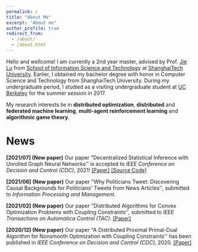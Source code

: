 ```yaml
---
permalink: /
title: "About Me"
excerpt: "About me"
author_profile: true
redirect_from: 
  - /about/
  - /about.html
---
```


Hello and wellcome! I am currently a 2nd year master, advised by Prof. [Jie Lu](https://sist.shanghaitech.edu.cn/sist_en/2020/0814/c7582a54862/page.htm) from [School of Information Science and Technology](https://sist.shanghaitech.edu.cn/sist_en/main.htm) at [ShanghaiTech University](https://www.shanghaitech.edu.cn/). Earlier, I obtained my bachelor degree with honor in Computer Science and Technology from ShanghaiTech University. During my undergraduate period, I studied as a visiting undergraduate student at [UC Berkeley](https://www.berkeley.edu/) for the summer session in 2017.

My research interests lie in **distributed optimization**, **distributed** and **federated machine learning**, **multi-agent reinforcement learning** and **algorithmic game theory**.




# News

**[2021/07] (New paper)** Our paper "Decentralized Statistical Inference with Unrolled Graph Neural Networks'' is accepted to *IEEE Conference on Decision and Control (CDC)*, 2021!  [[Paper]](https://arxiv.org/pdf/2104.01555.pdf) [[Source Code]](https://github.com/IrisWangHe/Learning-based-DOP-Framework)

**[2021/06] (New paper)** Our paper "Why Politicians Tweet: Discovering Causal Backgrounds for Politicians' Tweets from News Articles'', submitted to *Information Processing and Management*.

**[2021/02] (New paper)** Our paper "Distributed Algorithms for Convex Optimization Problems with Coupling Constraints'', submitted to *IEEE Transactions on Automatica Control (TAC)*.  [[Paper]](https://arxiv.org/pdf/2102.12989.pdf)

**[2020/12] (New paper)** Our paper "A Distributed Proximal Primal-Dual Algorithm for Nonsmooth Optimization with Coupling Constraints'' has been published in *IEEE Conference on Decision and Control (CDC)*, 2020.  [[Paper]](https://ieeexplore.ieee.org/abstract/document/9303937)

